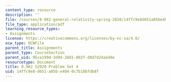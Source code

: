 ```yaml
---
content_type: resource
description: ''
file: /courses/8-962-general-relativity-spring-2020/14ffc9e8d651a05be4040c7b18bfdb8f_MIT8_962S20_pset04.pdf
file_type: application/pdf
learning_resource_types:
- Assignments
license: https://creativecommons.org/licenses/by-nc-sa/4.0/
ocw_type: OCWFile
parent_title: Assignments
parent_type: CourseSection
parent_uid: 95ce199d-3d9d-2601-803f-d8d7d24ab49e
resourcetype: Document
title: 8.962 S2020 Problem Set 4
uid: 14ffc9e8-d651-a05b-e404-0c7b18bfdb8f
---
```

